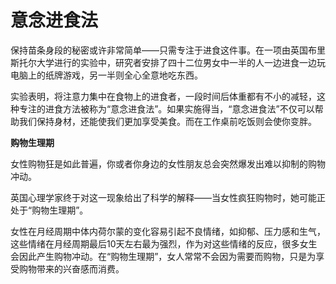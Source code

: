 # 意念进食法

保持苗条身段的秘密或许非常简单——只需专注于进食这件事。在一项由英国布里斯托尔大学进行的实验中，研究者安排了四十二位男女中一半的人一边进食一边玩电脑上的纸牌游戏，另一半则全心全意地吃东西。 

实验表明，将注意力集中在食物上的进食者，一段时间后体重都有不小的减轻，这种专注的进食方法被称为“意念进食法”。如果实施得当，“意念进食法”不仅可以帮助我们保持身材，还能使我们更加享受美食。而在工作桌前吃饭则会使你变胖。 

**购物生理期**

女性购物狂是如此普遍，你或者你身边的女性朋友总会突然爆发出难以抑制的购物冲动。 

英国心理学家终于对这一现象给出了科学的解释——当女性疯狂购物时，她可能正处于“购物生理期”。 

女性在月经周期中体内荷尔蒙的变化容易引起不良情绪，如抑郁、压力感和生气，这些情绪在月经周期最后10天左右最为强烈，作为对这些情绪的反应，很多女生会因此产生购物冲动。在“购物生理期”，女人常常不会因为需要而购物，只是为享受购物带来的兴奋感而消费。